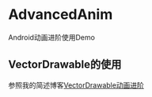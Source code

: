 # AdvancedAnim
Android动画进阶使用Demo

## VectorDrawable的使用
参照我的简述博客[VectorDrawable动画进阶](http://www.jianshu.com/p/e71978a6cffa)
